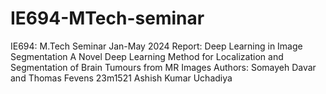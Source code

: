 # IE694-MTech-seminar

IE694: M.Tech Seminar Jan-May 2024
Report: Deep Learning in Image Segmentation
A Novel Deep Learning Method for Localization and Segmentation of
Brain Tumours from MR Images
Authors: Somayeh Davar and Thomas Fevens 23m1521 Ashish Kumar Uchadiya
